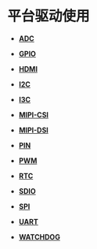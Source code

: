 # 平台驱动使用<a name="ZH-CN_TOPIC_0000001111199424"></a>

-   **[ADC](driver-platform-adc-des.md)**  

-   **[GPIO](driver-platform-gpio-des.md)**  

-   **[HDMI](driver-platform-hdmi-des.md)**  

-   **[I2C](driver-platform-i2c-des.md)**  

-   **[I3C](driver-platform-i3c-des.md)**  

-   **[MIPI-CSI](driver-platform-mipicsi-des.md)**  

-   **[MIPI-DSI](driver-platform-mipidsi-des.md)**  

-   **[PIN](driver-platform-pin-des.md)**  

-   **[PWM](driver-platform-pwm-des.md)**  

-   **[RTC](driver-platform-rtc-des.md)**  

-   **[SDIO](driver-platform-sdio-des.md)**  

-   **[SPI](driver-platform-spi-des.md)**  

-   **[UART](driver-platform-uart-des.md)**  

-   **[WATCHDOG](driver-platform-watchdog-des.md)**  

